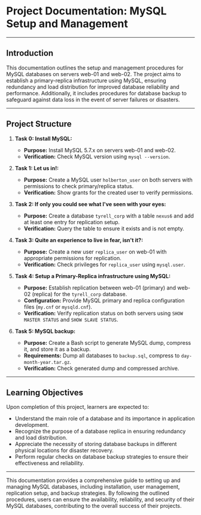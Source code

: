 # Project Documentation: MySQL Setup and Management

---

## Introduction

This documentation outlines the setup and management procedures for MySQL databases on servers web-01 and web-02. The project aims to establish a primary-replica infrastructure using MySQL, ensuring redundancy and load distribution for improved database reliability and performance. Additionally, it includes procedures for database backup to safeguard against data loss in the event of server failures or disasters.

---

## Project Structure

1. **Task 0: Install MySQL:**
   - **Purpose:** Install MySQL 5.7.x on servers web-01 and web-02.
   - **Verification:** Check MySQL version using `mysql --version`.

2. **Task 1: Let us in!:**
   - **Purpose:** Create a MySQL user `holberton_user` on both servers with permissions to check primary/replica status.
   - **Verification:** Show grants for the created user to verify permissions.

3. **Task 2: If only you could see what I've seen with your eyes:**
   - **Purpose:** Create a database `tyrell_corp` with a table `nexus6` and add at least one entry for replication setup.
   - **Verification:** Query the table to ensure it exists and is not empty.

4. **Task 3: Quite an experience to live in fear, isn't it?:**
   - **Purpose:** Create a new user `replica_user` on web-01 with appropriate permissions for replication.
   - **Verification:** Check privileges for `replica_user` using `mysql.user`.

5. **Task 4: Setup a Primary-Replica infrastructure using MySQL:**
   - **Purpose:** Establish replication between web-01 (primary) and web-02 (replica) for the `tyrell_corp` database.
   - **Configuration:** Provide MySQL primary and replica configuration files (`my.cnf` or `mysqld.cnf`).
   - **Verification:** Verify replication status on both servers using `SHOW MASTER STATUS` and `SHOW SLAVE STATUS`.

6. **Task 5: MySQL backup:**
   - **Purpose:** Create a Bash script to generate MySQL dump, compress it, and store it as a backup.
   - **Requirements:** Dump all databases to `backup.sql`, compress to `day-month-year.tar.gz`.
   - **Verification:** Check generated dump and compressed archive.

---

## Learning Objectives

Upon completion of this project, learners are expected to:

- Understand the main role of a database and its importance in application development.
- Recognize the purpose of a database replica in ensuring redundancy and load distribution.
- Appreciate the necessity of storing database backups in different physical locations for disaster recovery.
- Perform regular checks on database backup strategies to ensure their effectiveness and reliability.

---

This documentation provides a comprehensive guide to setting up and managing MySQL databases, including installation, user management, replication setup, and backup strategies. By following the outlined procedures, users can ensure the availability, reliability, and security of their MySQL databases, contributing to the overall success of their projects.
